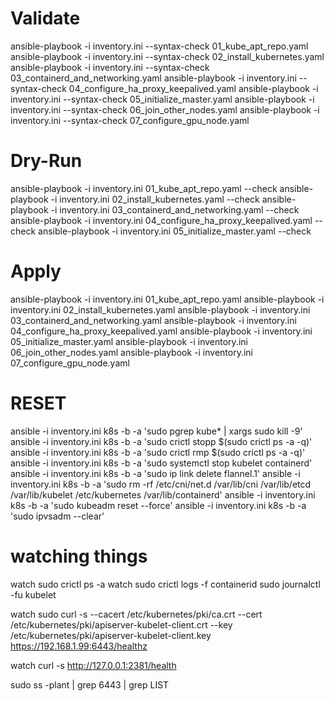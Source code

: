 
# Validate
ansible-playbook -i inventory.ini  --syntax-check 01_kube_apt_repo.yaml
ansible-playbook -i inventory.ini  --syntax-check 02_install_kubernetes.yaml
ansible-playbook -i inventory.ini  --syntax-check 03_containerd_and_networking.yaml
ansible-playbook -i inventory.ini  --syntax-check 04_configure_ha_proxy_keepalived.yaml
ansible-playbook -i inventory.ini  --syntax-check 05_initialize_master.yaml
ansible-playbook -i inventory.ini  --syntax-check 06_join_other_nodes.yaml
ansible-playbook -i inventory.ini  --syntax-check 07_configure_gpu_node.yaml

# Dry-Run
ansible-playbook -i inventory.ini 01_kube_apt_repo.yaml  --check
ansible-playbook -i inventory.ini 02_install_kubernetes.yaml  --check
ansible-playbook -i inventory.ini 03_containerd_and_networking.yaml  --check
ansible-playbook -i inventory.ini 04_configure_ha_proxy_keepalived.yaml  --check
ansible-playbook -i inventory.ini 05_initialize_master.yaml  --check

# Apply
ansible-playbook -i inventory.ini 01_kube_apt_repo.yaml
ansible-playbook -i inventory.ini 02_install_kubernetes.yaml
ansible-playbook -i inventory.ini 03_containerd_and_networking.yaml
ansible-playbook -i inventory.ini 04_configure_ha_proxy_keepalived.yaml
ansible-playbook -i inventory.ini 05_initialize_master.yaml
ansible-playbook -i inventory.ini 06_join_other_nodes.yaml
ansible-playbook -i inventory.ini 07_configure_gpu_node.yaml

 
# RESET
ansible -i inventory.ini k8s  -b -a 'sudo pgrep kube* | xargs sudo kill -9'
ansible -i inventory.ini k8s  -b -a 'sudo crictl stopp $(sudo crictl ps -a -q)'
ansible -i inventory.ini k8s  -b -a 'sudo crictl rmp $(sudo crictl ps -a -q)'
ansible -i inventory.ini k8s  -b -a 'sudo systemctl stop kubelet containerd'
ansible -i inventory.ini k8s  -b -a 'sudo ip link delete flannel.1'
ansible -i inventory.ini k8s  -b -a 'sudo rm -rf /etc/cni/net.d /var/lib/cni /var/lib/etcd /var/lib/kubelet /etc/kubernetes /var/lib/containerd'
ansible -i inventory.ini k8s  -b -a 'sudo kubeadm reset --force'
ansible -i inventory.ini k8s  -b -a 'sudo ipvsadm --clear'

# watching things
watch sudo crictl ps -a
watch sudo crictl logs -f containerid
sudo journalctl -fu kubelet

watch  sudo curl -s --cacert /etc/kubernetes/pki/ca.crt --cert /etc/kubernetes/pki/apiserver-kubelet-client.crt --key /etc/kubernetes/pki/apiserver-kubelet-client.key https://192.168.1.99:6443/healthz

watch curl -s http://127.0.0.1:2381/health

sudo ss -plant | grep 6443 | grep LIST